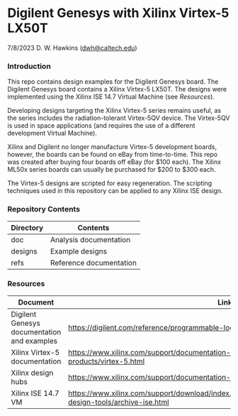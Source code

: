 # Digilent Genesys with Xilinx Virtex-5 LX50T

7/8/2023 D. W. Hawkins (dwh@caltech.edu)

### Introduction

This repo contains design examples for the Digilent Genesys board. The Digilent Genesys board contains a Xilinx Virtex-5 LX50T. The designs were implemented using the Xilinx ISE 14.7 Virtual Machine (see *Resources*).

Developing designs targeting the Xilinx Virtex-5 series remains useful, as the series includes the radiation-tolerant Virtex-5QV device. The Virtex-5QV is used in space applications (and requires the use of a different development Virtual Machine).

Xilinx and Digilent no longer manufacture Virtex-5 development boards, however, the boards can be found on eBay from time-to-time. This repo was created after buying four boards off eBay (for $100 each). The Xilinx ML50x series boards can usually be purchased for $200 to $300 each.

The Virtex-5 designs are scripted for easy regeneration. The scripting techniques used in this repository can be applied to any Xilinx ISE design.

### Repository Contents

Directory           | Contents
--------------------|-----------
doc                 | Analysis documentation
designs             | Example designs
refs                | Reference documentation

### Resources

Document | Link
---------|-----
Digilent Genesys documentation and examples | https://digilent.com/reference/programmable-logic/genesys/start
Xilinx Virtex-5 documentation | https://www.xilinx.com/support/documentation-navigation/silicon-devices/mature-products/virtex-5.html
Xilinx design hubs | https://www.xilinx.com/support/documentation-navigation/design-hubs.html
Xilinx ISE 14.7 VM | https://www.xilinx.com/support/download/index.html/content/xilinx/en/downloadNav/vivado-design-tools/archive-ise.html
